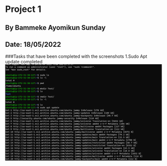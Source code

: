 # Project 1
## By Bammeke Ayomikun Sunday
## Date: 18/05/2022

###Tasks that have been completed with the screenshots 
1.Sudo Apt update completed 
![Sudo apt update screenshot](/images/Capture1sudoapt.PNG)



